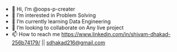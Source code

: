 - 👋 Hi, I’m @oops-p-creater
- 👀 I’m interested in Problem Solving
- 🌱 I’m currently learning Data Engineering
- 💞️ I’m looking to collaborate on Any live project
- 📫 How to reach me https://www.linkedin.com/in/shivam-dhakad-256b74179/ || sdhakad216@gmail.com

<!---
oops-p-creater/oops-p-creater is a ✨ special ✨ repository because its `README.md` (this file) appears on your GitHub profile.
You can click the Preview link to take a look at your changes.
--->
